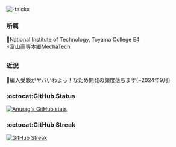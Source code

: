 ![-taickx](https://github.com/Issaimaru/Issaimaru/assets/80198387/0c7e0bec-939b-4d69-8962-8463aeaaf279)
<img src="[image_path](https://github.com/Issaimaru/Issaimaru/assets/80198387/0c7e0bec-939b-4d69-8962-8463aeaaf279)" width="10px">

### 所属

🔭National Institute of Technology, Toyama College E4<br>
⚡富山高専本郷MechaTech

### 近況
🌱編入受験がヤバいわよっ！なため開発の頻度落ちます(~2024年9月)

### :octocat:GitHub Status<br>
[![Anurag's GitHub stats](https://github-readme-stats.vercel.app/api?username=Issaimaru&theme=tokyonight)](https://github.com/Issaimaru/github-readme-stats)

### :octocat:GitHub Streak<br>
[![GitHub Streak](http://github-readme-streak-stats.herokuapp.com?user=issaimaru&theme=tokyonight&hide_border=true)](https://git.io/streak-stats)<br>

<!--
**Issaimaru/Issaimaru** is a ✨ _special_ ✨ repository because its `README.md` (this file) appears on your GitHub profile.

Here are some ideas to get you started:

- 🔭 I’m currently working on ...
- 🌱 I’m currently learning ...
- 👯 I’m looking to collaborate on ...
- 🤔 I’m looking for help with ...
- 💬 Ask me about ...
- 📫 How to reach me: ...
- 😄 Pronouns: ...
- ⚡ Fun fact: ...
-->
